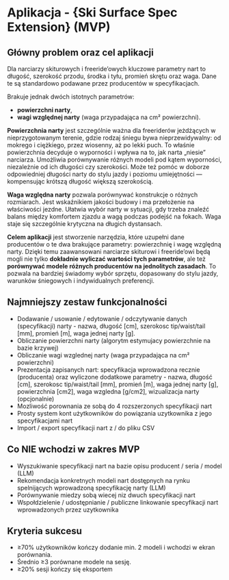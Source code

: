 # Aplikacja - {Ski Surface Spec Extension} (MVP)

## Główny problem oraz cel aplikacji

Dla narciarzy skiturowych i freeride’owych kluczowe parametry nart to długość, szerokość przodu, środka i tyłu, promień skrętu oraz waga. Dane te są standardowo podawane przez producentów w specyfikacjach.

Brakuje jednak dwóch istotnych parametrów:

* **powierzchni narty**,
* **wagi względnej narty** (waga przypadająca na cm² powierzchni).

**Powierzchnia narty** jest szczególnie ważna dla freeriderów jeżdżących w nieprzygotowanym terenie, gdzie rodzaj śniegu bywa nieprzewidywalny: od mokrego i ciężkiego, przez wiosenny, aż po lekki puch. To właśnie powierzchnia decyduje o wyporności i wpływa na to, jak narta „niesie” narciarza. Umożliwia porównywanie różnych modeli pod kątem wyporności, niezależnie od ich długości czy szerokości. Może też pomóc w doborze odpowiedniej długości narty do stylu jazdy i poziomu umiejętności — kompensując krótszą długość większą szerokością.

**Waga względna narty** pozwala porównywać konstrukcje o różnych rozmiarach. Jest wskaźnikiem jakości budowy i ma przełożenie na właściwości jezdne. Ułatwia wybór narty w sytuacji, gdy trzeba znaleźć balans między komfortem zjazdu a wagą podczas podejść na fokach. Waga staje się szczególnie krytyczna na długich dystansach.

**Celem aplikacji** jest stworzenie narzędzia, które uzupełni dane producentów o te dwa brakujące parametry: powierzchnię i wagę względną narty. Dzięki temu zaawansowani narciarze skiturowi i freeride’owi będą mogli nie tylko **dokładnie wyliczać wartości tych parametrów**, ale też **porównywać modele różnych producentów na jednolitych zasadach**. To pozwala na bardziej świadomy wybór sprzętu, dopasowany do stylu jazdy, warunków śniegowych i indywidualnych preferencji.

## Najmniejszy zestaw funkcjonalności

* Dodawanie / usowanie / edytowanie / odczytywanie danych (specyfikacji) narty - nazwa, długość [cm], szerokosc tip/waist/tail [mm], promień [m], waga jednej narty [g].
* Obliczanie powierzchni narty (algorytm estymujacy powierzchnie na bazie krzywej)
* Obliczanie wagi wzglednej narty (waga przypadająca na cm² powierzchni)
* Prezentacja zapisanych nart: specyfikacja wprowadzona recznie (producenta) oraz wyliczone dodatkowe parametry - nazwa, długość [cm], szerokosc tip/waist/tail [mm], promień [m], waga jednej narty [g], powierzchnia [cm2], waga wzgledna [g/cm2], wizualizacja narty (opcjonalnie)
* Mozliwość porownania ze sobą do 4 rozszerzonych specyfikacji nart
* Prosty system kont użytkowników do powiązania uzytkownika z jego specyfikacjami nart
* Import / export specyfikacji nart z / do pliku CSV

## Co NIE wchodzi w zakres MVP

* Wyszukiwanie specyfikacji nart na bazie opisu producent / seria / model (LLM)
* Rekomendacja konkretnych modeli nart dostępnych na rynku spelnijących wprowadzoną specyfikację narty (LLM)
* Porównywanie miedzy sobą wiecej niz dwuch specyfikacji nart
* Wspołdzielenie / udostępnianie / publiczne linkowanie specyfikacji nart wprowadzonych przez uzytkownika

## Kryteria sukcesu

* ≥70% użytkowników kończy dodanie min. 2 modeli i wchodzi w ekran porównania.
* Średnio ≥3 porównane modele na sesję.
* ≥20% sesji kończy się eksportem
